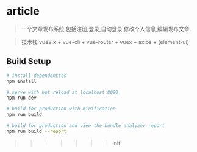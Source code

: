 
# article
>一个文章发布系统,包括注册,登录,自动登录,修改个人信息,编辑发布文章.

> 技术栈 vue2.x + vue-cli + vue-router + vuex + axios + (element-ui)


## Build Setup

``` bash
# install dependencies
npm install

# serve with hot reload at localhost:8080
npm run dev

# build for production with minification
npm run build

# build for production and view the bundle analyzer report
npm run build --report
```
>>>>>>> init

